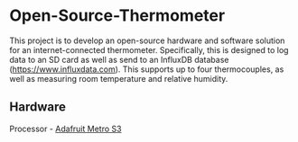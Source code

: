 # Open-Source-Thermometer
This project is to develop an open-source hardware and software solution for an internet-connected thermometer. Specifically, this is designed to log data to an SD card as well as send to an InfluxDB database (https://www.influxdata.com). This supports up to four thermocouples, as well as measuring room temperature and relative humidity. 

## Hardware
Processor - [Adafruit Metro S3](https://www.adafruit.com/product/5500)

